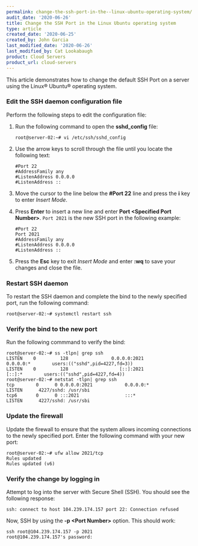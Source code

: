 ```yaml
---
permalink: change-the-ssh-port-in-the--linux-ubuntu-operating-system/
audit_date: '2020-06-26'
title: Change the SSH Port in the Linux Ubuntu operating system
type: article
created_date: '2020-06-25'
created_by: John Garcia
last_modified_date: '2020-06-26'
last_modified_by: Cat Lookabaugh
product: Cloud Servers
product_url: cloud-servers
---
```


This article demonstrates how to change the default SSH Port on a server using the Linux&reg; Ubuntu&reg; operating system.

### Edit the SSH daemon configuration file

Perform the following steps to edit the configuration file:

1. Run the following command to open the **sshd_config** file:

       root@server-02:~# vi /etc/ssh/sshd_config

2. Use the arrow keys to scroll through the file until you locate the following text:

       #Port 22
       #AddressFamily any
       #ListenAddress 0.0.0.0
       #ListenAddress ::

3. Move the cursor to the line below the **#Port 22** line and press the **i** key to enter *Insert Mode*.

4. Press **Enter** to insert a new line and enter **Port \<Specified Port Number\>**. `Port 2021` is the new SSH port in the following example:

       #Port 22
       Port 2021
       #AddressFamily any
       #ListenAddress 0.0.0.0
       #ListenAddress ::
       
5. Press the **Esc** key to exit *Insert Mode* and enter **:wq** to save your changes and close the file.

### Restart SSH daemon

To restart the SSH daemon and complete the bind to the newly specified port, run the following command:

    root@server-02:~# systemctl restart ssh

### Verify the bind to the new port

Run the following commmand to verify the bind:

    root@server-02:~# ss -tlpn| grep ssh
    LISTEN    0         128                0.0.0.0:2021             0.0.0.0:*        users:(("sshd",pid=4227,fd=3))
    LISTEN    0         128                   [::]:2021                [::]:*        users:(("sshd",pid=4227,fd=4))
    root@server-02:~# netstat -tlpn| grep ssh
    tcp        0      0 0.0.0.0:2021            0.0.0.0:*               LISTEN      4227/sshd: /usr/sbi
    tcp6       0      0 :::2021                 :::*                    LISTEN      4227/sshd: /usr/sbi

### Update the firewall

Update the firewall to ensure that the system allows incoming connections to the newly specified port. Enter
the following command with your new port:

    root@server-02:~# ufw allow 2021/tcp
    Rules updated
    Rules updated (v6)

### Verify the change by logging in

Attempt to log into the server with Secure Shell (SSH). You should see the following response:

    ssh: connect to host 104.239.174.157 port 22: Connection refused

Now, SSH by using the **-p \<Port Number\>** option. This should work:

    ssh root@104.239.174.157 -p 2021
    root@104.239.174.157's password:
